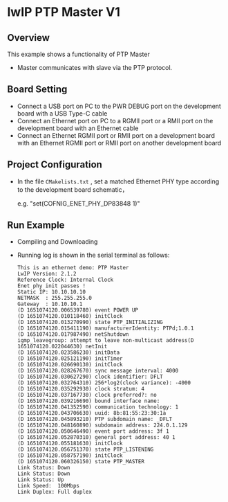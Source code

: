 # lwIP PTP Master V1

## Overview

This  example shows a functionality of PTP Master 

- Master communicates with slave via the PTP protocol.

## Board Setting

- Connect a USB port on PC to the PWR DEBUG port on the development board with a USB Type-C cable
- Connect an Ethernet port on PC to a RGMII port or a RMII port on the development board with an Ethernet cable
- Connect an Ethernet RGMII port or RMII port on a development board with an Ethernet RGMII port or RMII port on another development board

## Project Configuration

- In the file `CMakelists.txt` ,  set a matched Ethernet PHY type according to the development board schematic，

  e.g. "set(COFNIG_ENET_PHY_DP83848 1)"

## Run Example

- Compiling and Downloading
- Running log is shown in the serial terminal as follows:

     ```console
     This is an ethernet demo: PTP Master
     LwIP Version: 2.1.2
     Reference Clock: Internal Clock
     Enet phy init passes !
     Static IP: 10.10.10.10
     NETMASK  : 255.255.255.0
     Gateway  : 10.10.10.1
     (D 1651074120.006539780) event POWER UP
     (D 1651074120.010118460) initClock
     (D 1651074120.013270990) state PTP_INITIALIZING
     (D 1651074120.015411190) manufacturerIdentity: PTPd;1.0.1
     (D 1651074120.017987490) netShutdown
     igmp_leavegroup: attempt to leave non-multicast address(D 1651074120.022044630) netInit
     (D 1651074120.023586230) initData
     (D 1651074120.025121190) initTimer
     (D 1651074120.026690130) initClock
     (D 1651074120.028267670) sync message interval: 4000
     (D 1651074120.030627290) clock identifier: DFLT
     (D 1651074120.032764310) 256*log2(clock variance): -4000
     (D 1651074120.035292930) clock stratum: 4
     (D 1651074120.037167730) clock preferred?: no
     (D 1651074120.039216690) bound interface name: 
     (D 1651074120.041352590) communication technology: 1
     (D 1651074120.043706630) uuid: 8b:81:55:23:30:1a
     (D 1651074120.045893210) PTP subdomain name: _DFLT
     (D 1651074120.048160890) subdomain address: 224.0.1.129
     (D 1651074120.050646490) event port address: 3f 1
     (D 1651074120.052870310) general port address: 40 1
     (D 1651074120.055181630) initClock
     (D 1651074120.056751370) state PTP_LISTENING
     (D 1651074120.058757190) initClock
     (D 1651074120.060326150) state PTP_MASTER
     Link Status: Down
     Link Status: Down
     Link Status: Up
     Link Speed:  100Mbps
     Link Duplex: Full duplex
     ```

